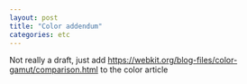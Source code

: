 ```yaml
---
layout: post
title: "Color addendum"
categories: etc
---
```


Not really a draft, just add
https://webkit.org/blog-files/color-gamut/comparison.html
to the color article
